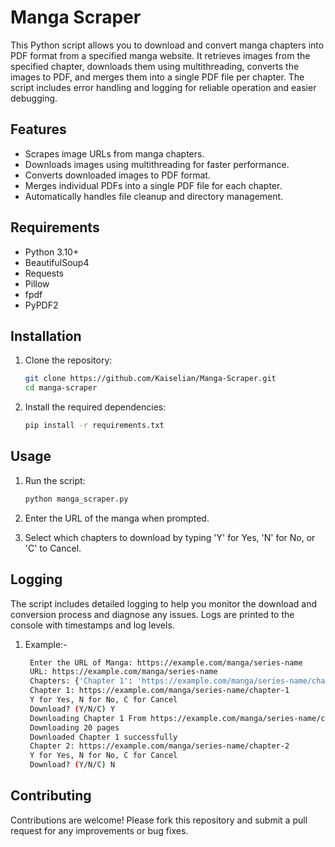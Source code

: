 # Manga Scraper

This Python script allows you to download and convert manga chapters into PDF format from a specified manga website. It retrieves images from the specified chapter, downloads them using multithreading, converts the images to PDF, and merges them into a single PDF file per chapter. The script includes error handling and logging for reliable operation and easier debugging.

## Features

- Scrapes image URLs from manga chapters.
- Downloads images using multithreading for faster performance.
- Converts downloaded images to PDF format.
- Merges individual PDFs into a single PDF file for each chapter.
- Automatically handles file cleanup and directory management.

## Requirements

- Python 3.10+
- BeautifulSoup4
- Requests
- Pillow
- fpdf
- PyPDF2

## Installation

1. Clone the repository:

   ```bash
   git clone https://github.com/Kaiselian/Manga-Scraper.git
   cd manga-scraper

2. Install the required dependencies:
   
   ```bash
   pip install -r requirements.txt

## Usage

1. Run the script:

   ```bash
   python manga_scraper.py

2. Enter the URL of the manga when prompted.

3. Select which chapters to download by typing 'Y' for Yes, 'N' for No, or 'C' to Cancel.

## Logging 

The script includes detailed logging to help you monitor the download and conversion process and diagnose any issues. Logs are printed to the console with timestamps and log levels.

1. Example:-

   ```bash
	Enter the URL of Manga: https://example.com/manga/series-name
	URL: https://example.com/manga/series-name
	Chapters: {'Chapter 1': 'https://example.com/manga/series-name/chapter-1', 'Chapter 2': 'https://example.com/manga/series-name/chapter-2'}
	Chapter 1: https://example.com/manga/series-name/chapter-1
	Y for Yes, N for No, C for Cancel
	Download? (Y/N/C) Y
	Downloading Chapter 1 From https://example.com/manga/series-name/chapter-1
	Downloading 20 pages
	Downloaded Chapter 1 successfully
	Chapter 2: https://example.com/manga/series-name/chapter-2
	Y for Yes, N for No, C for Cancel
	Download? (Y/N/C) N

## Contributing

Contributions are welcome! Please fork this repository and submit a pull request for any improvements or bug fixes.